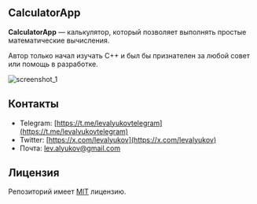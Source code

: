 ## CalculatorApp
**CalculatorApp** — калькулятор, который позволяет выполнять простые математические вычисления.

Автор только начал изучать C++ и был бы признателен за любой совет или помощь в разработке.

![screenshot_1](https://sun9-31.userapi.com/impg/QZphC-iKGhgUJUwedKZ2Io2-QAVY4OwP2ZDPjg/G4-VQd-JaBQ.jpg?size=790x166&quality=95&sign=c6e0cd7b985c7eb67e8be667752e77cb&type=album)

## Контакты
* Telegram: [https://t.me/levalyukovtelegram](https://t.me/levalyukovtelegram)
* Twitter: [https://x.com/levalyukov](https://x.com/levalyukov)
* Почта: lev.alyukov@gmail.com

## Лицензия
Репозиторий имеет [MIT](LICENSE) лицензию.
